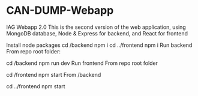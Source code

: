 # CAN-DUMP-Webapp

IAG Webapp 2.0
This is the second version of the web application, using MongoDB database, Node & Express for backend, and React for frontend

Install node packages
cd /backend
npm i
cd ../frontend
npm i
Run backend
From repo root folder:

cd /backend
npm run dev
Run frontend
From repo root folder

cd /frontend
npm start
From /backend

cd ../frontend
npm start
